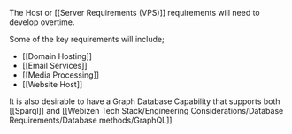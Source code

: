 The Host or [[Server Requirements (VPS)]] requirements will need to develop overtime.  

Some of the key requirements will include;

- [[Domain Hosting]]
- [[Email Services]]
- [[Media Processing]]
- [[Website Host]]

It is also desirable to have a Graph Database Capability that supports both [[Sparql]] and [[Webizen Tech Stack/Engineering Considerations/Database Requirements/Database methods/GraphQL]] 

